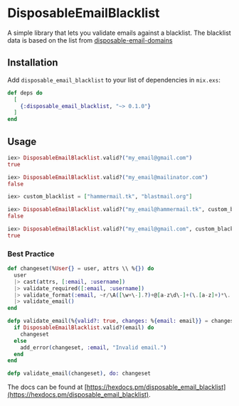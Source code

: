 # DisposableEmailBlacklist

A simple library that lets you validate emails against a blacklist. The blacklist data is based on the list from [disposable-email-domains](https://github.com/martenson/disposable-email-domains)

## Installation

Add `disposable_email_blacklist` to your list of dependencies in `mix.exs`:

```elixir
def deps do
  [
    {:disposable_email_blacklist, "~> 0.1.0"}
  ]
end
```

## Usage
```elixir
iex> DisposableEmailBlacklist.valid?("my_email@gmail.com")
true

iex> DisposableEmailBlacklist.valid?("my_email@mailinator.com")
false
```

```elixir
iex> custom_blacklist = ["hammermail.tk", "blastmail.org"]

iex> DisposableEmailBlacklist.valid?("my_email@hammermail.tk", custom_blacklist)
false

iex> DisposableEmailBlacklist.valid?("my_email@gmail.com", custom_blacklist)
true
```

### Best Practice

```elixir
def changeset(%User{} = user, attrs \\ %{}) do
  user
  |> cast(attrs, [:email, :username])
  |> validate_required([:email, :username])
  |> validate_format(:email, ~r/\A([\w+\-].?)+@[a-z\d\-]+(\.[a-z]+)*\.[a-z]+\z/i)
  |> validate_email()
end

defp validate_email(%{valid?: true, changes: %{email: email}} = changeset) do
  if DisposableEmailBlacklist.valid?(email) do
    changeset
  else
    add_error(changeset, :email, "Invalid email.")
  end
end

defp validate_email(changeset), do: changeset
```

The docs can be found at [https://hexdocs.pm/disposable_email_blacklist](https://hexdocs.pm/disposable_email_blacklist).
